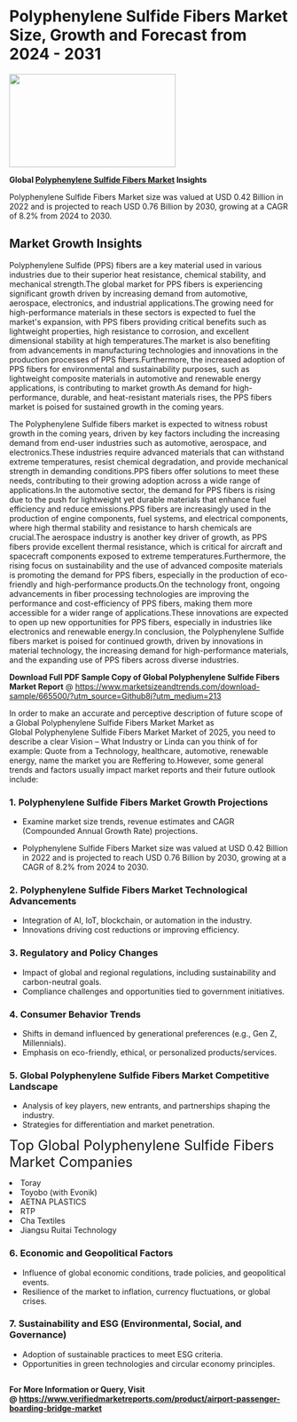 <H1>Polyphenylene Sulfide Fibers Market Size, Growth and Forecast from 2024 - 2031</H1><img class="aligncenter size-medium wp-image-584254" src="https://thirdeyenews.in/wp-content/uploads/2024/09/Global-Market-Research-300x168.jpeg" alt="" width="300" height="168" /><p><strong>Global&nbsp;<a href="https://www.marketsizeandtrends.com/download-sample/665500/?utm_source=Github8j?utm_medium=213">Polyphenylene Sulfide Fibers Market</a> Insights</strong></p><p>Polyphenylene Sulfide Fibers Market size was valued at USD 0.42 Billion in 2022 and is projected to reach USD 0.76 Billion by 2030, growing at a CAGR of 8.2% from 2024 to 2030.</p><p><h2>Market Growth Insights</h2> Polyphenylene Sulfide (PPS) fibers are a key material used in various industries due to their superior heat resistance, chemical stability, and mechanical strength.The global market for PPS fibers is experiencing significant growth driven by increasing demand from automotive, aerospace, electronics, and industrial applications.The growing need for high-performance materials in these sectors is expected to fuel the market's expansion, with PPS fibers providing critical benefits such as lightweight properties, high resistance to corrosion, and excellent dimensional stability at high temperatures.The market is also benefiting from advancements in manufacturing technologies and innovations in the production processes of PPS fibers.Furthermore, the increased adoption of PPS fibers for environmental and sustainability purposes, such as lightweight composite materials in automotive and renewable energy applications, is contributing to market growth.As demand for high-performance, durable, and heat-resistant materials rises, the PPS fibers market is poised for sustained growth in the coming years.<p>The Polyphenylene Sulfide fibers market is expected to witness robust growth in the coming years, driven by key factors including the increasing demand from end-user industries such as automotive, aerospace, and electronics.These industries require advanced materials that can withstand extreme temperatures, resist chemical degradation, and provide mechanical strength in demanding conditions.PPS fibers offer solutions to meet these needs, contributing to their growing adoption across a wide range of applications.In the automotive sector, the demand for PPS fibers is rising due to the push for lightweight yet durable materials that enhance fuel efficiency and reduce emissions.PPS fibers are increasingly used in the production of engine components, fuel systems, and electrical components, where high thermal stability and resistance to harsh chemicals are crucial.The aerospace industry is another key driver of growth, as PPS fibers provide excellent thermal resistance, which is critical for aircraft and spacecraft components exposed to extreme temperatures.Furthermore, the rising focus on sustainability and the use of advanced composite materials is promoting the demand for PPS fibers, especially in the production of eco-friendly and high-performance products.On the technology front, ongoing advancements in fiber processing technologies are improving the performance and cost-efficiency of PPS fibers, making them more accessible for a wider range of applications.These innovations are expected to open up new opportunities for PPS fibers, especially in industries like electronics and renewable energy.In conclusion, the Polyphenylene Sulfide fibers market is poised for continued growth, driven by innovations in material technology, the increasing demand for high-performance materials, and the expanding use of PPS fibers across diverse industries.<p><span class=""><strong>Download Full PDF Sample Copy of Global Polyphenylene Sulfide Fibers Market Report</strong> @ <a href="https://www.marketsizeandtrends.com/download-sample/665500/?utm_source=Github8j?utm_medium=213" target="_blank">https://www.marketsizeandtrends.com/download-sample/665500/?utm_source=Github8j?utm_medium=213</a></span></p><p>In order to make an accurate and perceptive description of future scope of a Global&nbsp;Polyphenylene Sulfide Fibers Market Market as Global&nbsp;Polyphenylene Sulfide Fibers Market Market of 2025, you need to describe a clear Vision &ndash; What Industry or Linda can you think of for example: Quote from a Technology, healthcare, automotive, renewable energy, name the market you are Reffering to.However, some general trends and factors usually impact market reports and their future outlook include:</p><h3>1.&nbsp;<strong>Polyphenylene Sulfide Fibers Market Growth Projections</strong></h3><ul><li>Examine market size trends, revenue estimates and CAGR (Compounded Annual Growth Rate) projections.</li><li><p>Polyphenylene Sulfide Fibers Market size was valued at USD 0.42 Billion in 2022 and is projected to reach USD 0.76 Billion by 2030, growing at a CAGR of 8.2% from 2024 to 2030.</p></li></ul><h3>2.&nbsp;<strong>Polyphenylene Sulfide Fibers Market Technological Advancements</strong></h3><ul><li>Integration of AI, IoT, blockchain, or automation in the industry.</li><li>Innovations driving cost reductions or improving efficiency.</li></ul><h3>3.&nbsp;<strong>Regulatory and Policy Changes</strong></h3><ul><li>Impact of global and regional regulations, including sustainability and carbon-neutral goals.</li><li>Compliance challenges and opportunities tied to government initiatives.</li></ul><h3>4.&nbsp;<strong>Consumer Behavior Trends</strong></h3><ul><li>Shifts in demand influenced by generational preferences (e.g., Gen Z, Millennials).</li><li>Emphasis on eco-friendly, ethical, or personalized products/services.</li></ul><h3>5.&nbsp;<strong>Global Polyphenylene Sulfide Fibers Market Competitive Landscape</strong></h3><ul><li>Analysis of key players, new entrants, and partnerships shaping the industry.</li><li>Strategies for differentiation and market penetration.</li></ul><p data-pm-slice="1 1 []"><span style="color: inherit; font-family: inherit; font-size: 25px;">Top Global Polyphenylene Sulfide Fibers Market Companies</span></p><div class="" data-test-id=""><p><li>Toray</li><li> Toyobo (with Evonik)</li><li> AETNA PLASTICS</li><li> RTP</li><li> Cha Textiles</li><li> Jiangsu Ruitai Technology</li></p></div><h3>6.&nbsp;<strong>Economic and Geopolitical Factors</strong></h3><ul><li>Influence of global economic conditions, trade policies, and geopolitical events.</li><li>Resilience of the market to inflation, currency fluctuations, or global crises.</li></ul><h3>7.&nbsp;<strong>Sustainability and ESG (Environmental, Social, and Governance)</strong></h3><ul><li>Adoption of sustainable practices to meet ESG criteria.</li><li>Opportunities in green technologies and circular economy principles.</li></ul><h2><strong style="font-size: 14px;">For More Information or Query, Visit @&nbsp;</strong><a style="background-color: #ffffff; font-size: 14px;" href="https://www.marketsizeandtrends.com/report/polyphenylene-sulfide-fibers-market/" target="_blank">https://www.verifiedmarketreports.com/product/airport-passenger-boarding-bridge-market</a></h2>